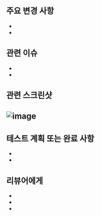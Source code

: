 ## 주요 변경 사항

-
-

## 관련 이슈

-
-

## 관련 스크린샷

![image](이미지url)
-

## 테스트 계획 또는 완료 사항

-
-

## 리뷰어에게

-
-
-
